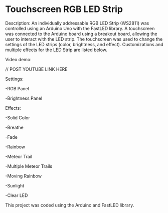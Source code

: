 # Touchscreen RGB LED Strip 

Description: An individually addressable RGB LED Strip (WS2811) was controlled using an Arduino Uno with the FastLED library. A touchscreen was connected to the Arduino board using a breakout board, allowing the user to interact with the LED strip. The touchscreen was used to change the settings of the LED strips (color, brightness, and effect). Customizations and multiple effects for the LED Strip are listed below.

Video demo: 

// POST YOUTUBE LINK HERE






Settings:

-RGB Panel

-Brightness Panel



Effects:

-Solid Color

-Breathe

-Fade

-Rainbow

-Meteor Trail

-Multiple Meteor Trails

-Moving Rainbow

-Sunlight

-Clear LED



This project was coded using the Arduino and FastLED library.
